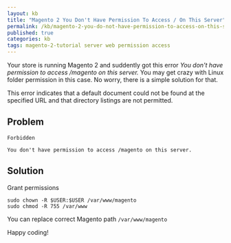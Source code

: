 ```yaml
---
layout: kb
title: "Magento 2 You Don't Have Permission To Access / On This Server"
permalink: /kb/magento-2-you-do-not-have-permission-to-access-on-this-server.html
published: true
categories: kb 
tags: magento-2-tutorial server web permission access
---
```


Your store is running Magento 2 and suddently got this error *You don't have permission to access /magento on this server.* You may get crazy with Linux folder permission in this case. No worry, there is a simple solution for that.

This error indicates that a default document could not be found at the specified URL and that directory listings are not permitted.

## Problem

~~~
Forbidden

You don't have permission to access /magento on this server.
~~~


## Solution


Grant permissions

~~~
sudo chown -R $USER:$USER /var/www/magento
sudo chmod -R 755 /var/www
~~~

You can replace correct Magento path `/var/www/magento`

Happy coding!

